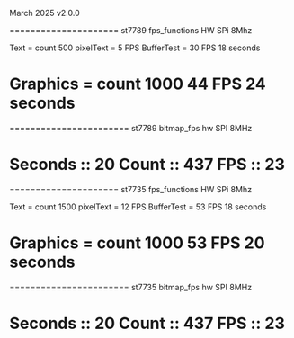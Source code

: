 March 2025 v2.0.0

=====================
st7789 fps_functions HW SPi 8Mhz

Text =
count 500
pixelText = 5 FPS
BufferTest = 30 FPS 18 seconds

Graphics = 
count 1000
44 FPS 24 seconds
=======================

=======================
st7789 bitmap_fps hw SPI 8MHz

Seconds :: 20 
Count :: 437 
FPS :: 23 
=======================

=====================
st7735 fps_functions HW SPi 8Mhz

Text =
count 1500
pixelText = 12 FPS
BufferTest = 53 FPS 18 seconds

Graphics = 
count 1000
53 FPS 20 seconds
=======================

=======================
st7735 bitmap_fps hw SPI 8MHz

Seconds :: 20 
Count :: 437 
FPS :: 23 
=======================
